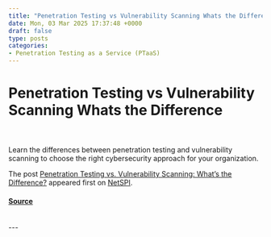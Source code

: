 ```yaml
---
title: "Penetration Testing vs Vulnerability Scanning Whats the Difference"
date: Mon, 03 Mar 2025 17:37:48 +0000
draft: false
type: posts
categories: 
- Penetration Testing as a Service (PTaaS)
---
```

# Penetration Testing vs Vulnerability Scanning Whats the Difference

<br/>

<br/>
Learn the differences between penetration testing and vulnerability scanning to choose the right cybersecurity approach for your organization.

The post [Penetration Testing vs. Vulnerability Scanning: What’s the Difference?](https://www.netspi.com/blog/executive-blog/penetration-testing-as-a-service/penetration-testing-vs-vulnerability-scanning/) appeared first on [NetSPI](https://www.netspi.com).

#### [Source](https://www.netspi.com/blog/executive-blog/penetration-testing-as-a-service/penetration-testing-vs-vulnerability-scanning/)

<br/>
---
